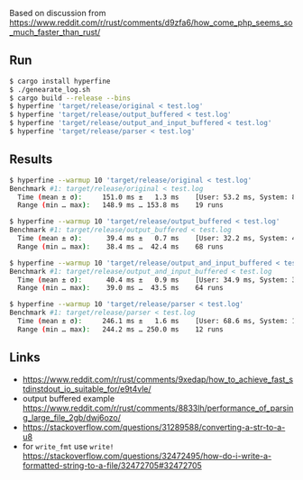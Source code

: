 Based on discussion from https://www.reddit.com/r/rust/comments/d9zfa6/how_come_php_seems_so_much_faster_than_rust/


## Run

```bash
$ cargo install hyperfine
$ ./genearate_log.sh
$ cargo build --release --bins
$ hyperfine 'target/release/original < test.log'
$ hyperfine 'target/release/output_buffered < test.log'
$ hyperfine 'target/release/output_and_input_buffered < test.log'
$ hyperfine 'target/release/parser < test.log'
```

## Results

``` bash
$ hyperfine --warmup 10 'target/release/original < test.log'
Benchmark #1: target/release/original < test.log
  Time (mean ± σ):     151.0 ms ±   1.3 ms    [User: 53.2 ms, System: 89.6 ms]
  Range (min … max):   148.9 ms … 153.8 ms    19 runs

$ hyperfine --warmup 10 'target/release/output_buffered < test.log'
Benchmark #1: target/release/output_buffered < test.log
  Time (mean ± σ):      39.4 ms ±   0.7 ms    [User: 32.2 ms, System: 4.1 ms]
  Range (min … max):    38.4 ms …  42.4 ms    68 runs

$ hyperfine --warmup 10 'target/release/output_and_input_buffered < test.log'
Benchmark #1: target/release/output_and_input_buffered < test.log
  Time (mean ± σ):      40.4 ms ±   0.9 ms    [User: 34.9 ms, System: 3.8 ms]
  Range (min … max):    39.0 ms …  43.5 ms    64 runs

$ hyperfine --warmup 10 'target/release/parser < test.log'
Benchmark #1: target/release/parser < test.log
  Time (mean ± σ):     246.1 ms ±   1.6 ms    [User: 68.6 ms, System: 174.6 ms]
  Range (min … max):   244.2 ms … 250.0 ms    12 runs
```

## Links

- https://www.reddit.com/r/rust/comments/9xedap/how_to_achieve_fast_stdinstdout_io_suitable_for/e9t4vle/
- output buffered example https://www.reddit.com/r/rust/comments/8833lh/performance_of_parsing_large_file_2gb/dwj6ozo/
- https://stackoverflow.com/questions/31289588/converting-a-str-to-a-u8
- for `write_fmt` use `write!` https://stackoverflow.com/questions/32472495/how-do-i-write-a-formatted-string-to-a-file/32472705#32472705
